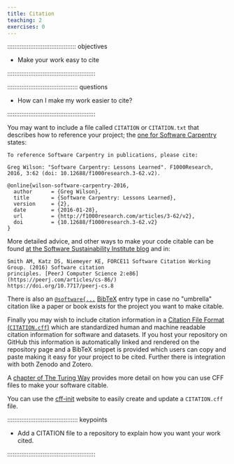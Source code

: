 ```yaml
---
title: Citation
teaching: 2
exercises: 0
---
```


::::::::::::::::::::::::::::::::::::::: objectives

- Make your work easy to cite

::::::::::::::::::::::::::::::::::::::::::::::::::

:::::::::::::::::::::::::::::::::::::::: questions

- How can I make my work easier to cite?

::::::::::::::::::::::::::::::::::::::::::::::::::

You may want to include a file called `CITATION` or `CITATION.txt`
that describes how to reference your project;
the [one for Software
Carpentry](https://github.com/swcarpentry/website/blob/gh-pages/CITATION)
states:

```source
To reference Software Carpentry in publications, please cite:

Greg Wilson: "Software Carpentry: Lessons Learned". F1000Research,
2016, 3:62 (doi: 10.12688/f1000research.3-62.v2).

@online{wilson-software-carpentry-2016,
  author      = {Greg Wilson},
  title       = {Software Carpentry: Lessons Learned},
  version     = {2},
  date        = {2016-01-28},
  url         = {http://f1000research.com/articles/3-62/v2},
  doi         = {10.12688/f1000research.3-62.v2}
}
```

More detailed advice, and other ways to make your code citable can be found
[at the Software Sustainability Institute blog](https://www.software.ac.uk/publication/how-cite-and-describe-software) and in:

```source
Smith AM, Katz DS, Niemeyer KE, FORCE11 Software Citation Working Group. (2016) Software citation
principles. [PeerJ Computer Science 2:e86](https://peerj.com/articles/cs-86/)
https://doi.org/10.7717/peerj-cs.8
```

There is also an [`@software{...`](https://www.google.com/search?q=git+citation+%22%40software%7B%22)
[BibTeX](https://www.ctan.org/pkg/bibtex) entry type in case
no "umbrella" citation like a paper or book exists for the project you want to
make citable.

Finally you may wish to include citation information in a [Citation File Format
(`CITATION.cff`)](https://citation-file-format.github.io/) which are standardized human and machine readable citation
information for software and datasets. If you host your repository on GitHub this information is automatically linked
and rendered on the repository page and a BibTeX snippet is provided which users can copy and paste making it easy for
your project to be cited. Further there is integration with both Zenodo and Zotero.

A [chapter of The Turing Way](https://the-turing-way.netlify.app/communication/citable/citable-cite#citing-software) provides more detail on how you can use CFF files to make your software citable.

You can use the [cff-init](https://citation-file-format.github.io/cff-initializer-javascript/#/) website to easily
create and update a `CITATION.cff` file.

:::::::::::::::::::::::::::::::::::::::: keypoints

- Add a CITATION file to a repository to explain how you want your work cited.

::::::::::::::::::::::::::::::::::::::::::::::::::
